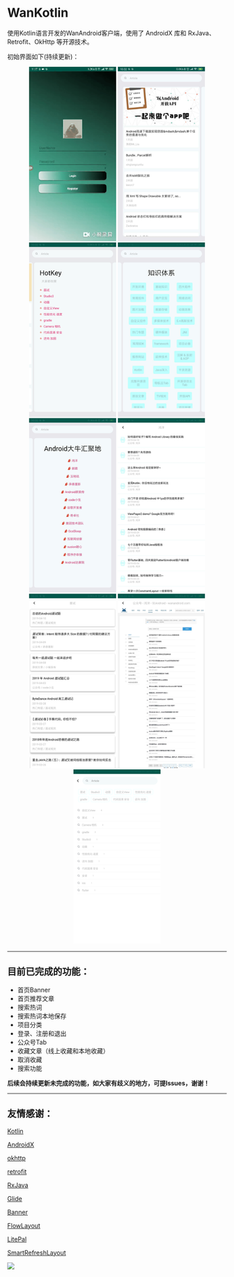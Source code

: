 # WanKotlin
使用Kotlin语言开发的WanAndroid客户端，使用了 AndroidX 库和 RxJava、Retrofit、OkHttp 等开源技术。

初始界面如下(持续更新)：

<div align="center">
  <img src="./app/Images/login.gif" width="200" >
  <img src="./app/Images/home.jpeg" width="200" >
  <img src="./app/Images/hot_key.png" width="200" >
  <img src="./app/Images/tree.jpeg" width="200" >
  <img src="./app/Images/chapter.jpeg" width="200" >
  <img src="./app/Images/chapter_list.jpeg" width="200">
  <img src="./app/Images/search_result.jpeg" width="200" >
  <img src="./app/Images/web.jpeg" width="200" >
  <img src="./app/Images/search.png" width="200" >
</div>


****



## 目前已完成的功能：

* 首页Banner
* 首页推荐文章
* 搜索热词
* 搜索热词本地保存
* 项目分类
* 登录、注册和退出
* 公众号Tab
* 收藏文章（线上收藏和本地收藏）
* 取消收藏
* 搜索功能

**后续会持续更新未完成的功能，如大家有歧义的地方，可提Issues，谢谢！**

****

## 友情感谢：

[Kotlin](https://github.com/JetBrains/kotlin)

[AndroidX](https://developer.android.com/jetpack/androidx)

[okhttp](https://github.com/square/okhttp)

[retrofit](https://github.com/square/retrofit)

[RxJava](https://github.com/ReactiveX/RxJava)

[Glide](https://github.com/bumptech/glide)

[Banner](https://github.com/youth5201314/banner)

[FlowLayout](https://github.com/hongyangAndroid/FlowLayout)

[LitePal](https://github.com/LitePalFramework/LitePal)

[SmartRefreshLayout](https://github.com/scwang90/SmartRefreshLayout)





![](https://upload-images.jianshu.io/upload_images/6297937-34439d654c54eea9.png?imageMogr2/auto-orient/strip%7CimageView2/2/w/1240)